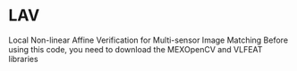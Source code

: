 # LAV
Local Non-linear Affine Verification for Multi-sensor Image Matching
Before using this code, you need to download the MEXOpenCV and VLFEAT libraries

